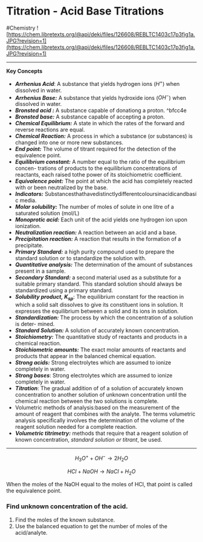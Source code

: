 # Titration - Acid Base Titrations
#Chemistry 
![https://chem.libretexts.org/@api/deki/files/126608/REBLTC1403c17p3fig1a.JPG?revision=1](https://chem.libretexts.org/@api/deki/files/126608/REBLTC1403c17p3fig1a.JPG?revision=1)

---

**Key Concepts**

- ***Arrhenius Acid***: A substance that yields hydrogen ions ($H^+$) when dissolved in water.
- ***Arrhenius Base:*** A substance that yields hydroxide ions ($OH^-$) when dissolved in water.
- ***Bronsted acid :*** A substance capable of donationg a proton. ^bfcc4e
- ***Bronsted base:*** A substance capable of accepting a proton.
- ***Chemical Equilibrium:*** A state in which the rates of the forward and reverse reactions are equal.
- ***Chemical Reaction:*** A process in which a substance (or substances) is changed into one or more new substances.
- ***End point:*** The volume of titrant required for the detection of the equivalence point.
- ***Equilibrium constant:*** A number equal to the ratio of the equilibrium concen- trations of products to the equilibrium concentrations of reactants, each raised tothe power of its stoichiometric coefficient.
- ***Equivalence point:*** The point at which the acid has completely reacted with or been neutralized by the base.
- ***Indicators:*** Substancesthathavedistinctlydifferentcoloursinacidicandbasic media.
- ***Molar solubility:*** The number of moles of solute in one litre of a saturated solution ($\text{mol/L}$)
- ***Monoprotic acid:*** Each unit of the acid yields one hydrogen ion upon ionization.
- ***Neutralization reaction:*** A reaction between an acid and a base.
- ***Precipitation reaction:*** A reaction that results in the formation of a precipitate.
- ***Primary Standard:*** a high purity compound used to prepare the standard solution or to standardize the solution with.
- ***Quantitative analysis:*** The determination of the amount of substances present in a sample.
- ***Secondary Standard:*** a second material used as a substitute for a suitable primary standard. This standard solution should always be standardized using a primary standard.
- ***Solubility product, $K_{sp}$***: The equilibrium constant for the reaction in which a solid salt dissolves to give its constituent ions in solution. It expresses the equilibrium between a solid and its ions in solution.
- ***Standardization:*** The process by which the concentration of a solution is deter- mined.
- ***Standard Solution:*** A solution of accurately known concentration.
- ***Stoichiometry:*** The quantitative study of reactants and products in a chemical reaction.
- ***Stoichiometric amounts:*** The exact molar amounts of reactants and products that appear in the balanced chemical equation.
- ***Strong acids:*** Strong electrolytes which are assumed to ionize completely in water.
- ***Strong bases***: Strong electrolytes which are assumed to ionize completely in water.
- ***Titration***: The gradual addition of of a solution of accurately known concentration to another solution of unknown concentration until the chemical reaction between the two solutions is complete.
- Volumetric methods of analysis:based on the measurement of the amount of reagent that combines with the analyte. The terms volumetric analysis specifically involves the determination of the volume of the reagent solution needed for a complete reaction.
- ***Volumetric titrimetry:*** methods that require that a reagent solution of known concentration, *standard solution or titrant*, be used.

---

$$
H_3O^++OH^-\rightarrow 2H_2O
$$

$$
HCl+NaOH\rightarrow NaCl +H_2O
$$

When the moles of the $\text{NaOH}$ equal to the moles of $\text{HCl}$, that point is called the equivalence point.

### Find unknown concentration of the acid.

1. Find the moles of the known substance.
2. Use the balanced equation to get the number of moles of the acid/analyte.